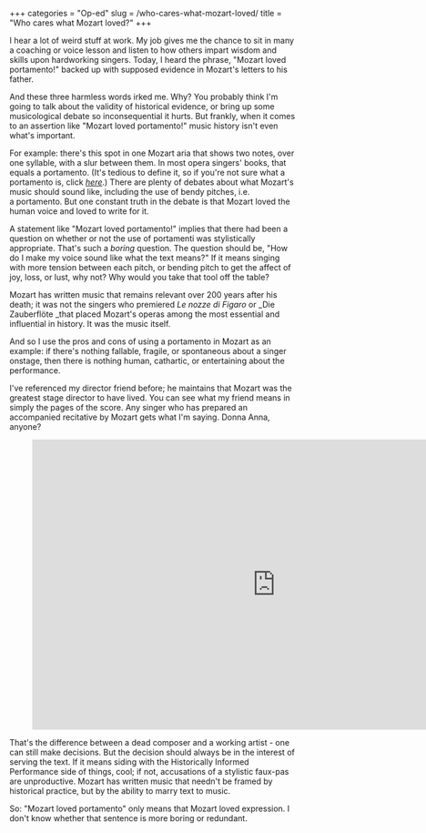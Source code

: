 +++
categories = "Op-ed"
slug = /who-cares-what-mozart-loved/
title = "Who cares what Mozart loved?"
+++

I hear a lot of weird stuff at work. My job gives me the chance to sit in many a coaching or voice lesson and listen to how others impart wisdom and skills upon hardworking singers. Today, I heard the phrase, "Mozart loved portamento!" backed up with supposed evidence in Mozart's letters to his father.

And these three harmless words irked me. Why? You probably think I'm going to talk about the validity of historical evidence, or bring up some musicological debate so inconsequential it hurts. But frankly, when it comes to an assertion like "Mozart loved portamento!" music history isn't even what's important.

For example: there's this spot in one Mozart aria that shows two notes, over one syllable, with a slur between them. In most opera singers' books, that equals a portamento. (It's tedious to define it, so if you're not sure what a portamento is, click _[here](http://en.wikipedia.org/wiki/Portamento)_.) There are plenty of debates about what Mozart's music should sound like, including the use of bendy pitches, i.e. a portamento. But one constant truth in the debate is that Mozart loved the human voice and loved to write for it.

A statement like "Mozart loved portamento!" implies that there had been a question on whether or not the use of portamenti was stylistically appropriate. That's such a _boring_ question. The question should be, "How do I make my voice sound like what the text means?" If it means singing with more tension between each pitch, or bending pitch to get the affect of joy, loss, or lust, why not? Why would you take that tool off the table?

Mozart has written music that remains relevant over 200 years after his death; it was not the singers who premiered _Le nozze di Figaro_ or _Die Zauberflöte _that placed Mozart's operas among the most essential and influential in history. It was the music itself.

And so I use the pros and cons of using a portamento in Mozart as an example: if there's nothing fallable, fragile, or spontaneous about a singer onstage, then there is nothing human, cathartic, or entertaining about the performance.

I've referenced my director friend before; he maintains that Mozart was the greatest stage director to have lived. You can see what my friend means in simply the pages of the score. Any singer who has prepared an accompanied recitative by Mozart gets what I'm saying. Donna Anna, anyone?

<figure adat-type="video">
<iframe width="854" height="510" src="https://www.youtube.com/embed/-2RRyr9ZGQU" frameborder="0" allowfullscreen></iframe>
</figure>

That's the difference between a dead composer and a working artist - one can still make decisions. But the decision should always be in the interest of serving the text. If it means siding with the Historically Informed Performance side of things, cool; if not, accusations of a stylistic faux-pas are unproductive. Mozart has written music that needn't be framed by historical practice, but by the ability to marry text to music.

So: "Mozart loved portamento" only means that Mozart loved expression. I don't know whether that sentence is more boring or redundant.
